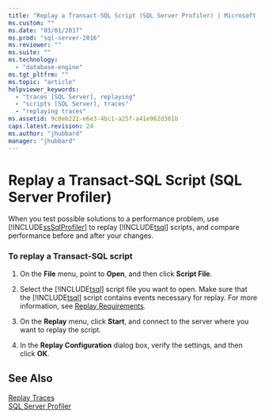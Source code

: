 ```yaml
---
title: "Replay a Transact-SQL Script (SQL Server Profiler) | Microsoft Docs"
ms.custom: ""
ms.date: "03/01/2017"
ms.prod: "sql-server-2016"
ms.reviewer: ""
ms.suite: ""
ms.technology: 
  - "database-engine"
ms.tgt_pltfrm: ""
ms.topic: "article"
helpviewer_keywords: 
  - "traces [SQL Server], replaying"
  - "scripts [SQL Server], traces"
  - "replaying traces"
ms.assetid: 9c0eb222-e6e3-4bc1-a25f-a41e962d361b
caps.latest.revision: 24
ms.author: "jhubbard"
manager: "jhubbard"
---
```

# Replay a Transact-SQL Script (SQL Server Profiler)
  When you test possible solutions to a performance problem, use [!INCLUDE[ssSqlProfiler](../../analysis-services/data-mining/includes/sssqlprofiler-md.md)] to replay [!INCLUDE[tsql](../../advanced-analytics/r-services/includes/tsql-md.md)] scripts, and compare performance before and after your changes.  
  
### To replay a Transact-SQL script  
  
1.  On the **File** menu, point to **Open**, and then click **Script File**.  
  
2.  Select the [!INCLUDE[tsql](../../advanced-analytics/r-services/includes/tsql-md.md)] script file you want to open. Make sure that the [!INCLUDE[tsql](../../advanced-analytics/r-services/includes/tsql-md.md)] script contains events necessary for replay. For more information, see [Replay Requirements](../../tools/sql-server-profiler/replay-requirements.md).  
  
3.  On the **Replay** menu, click **Start**, and connect to the server where you want to replay the script.  
  
4.  In the **Replay Configuration** dialog box, verify the settings, and then click **OK**.  
  
## See Also  
 [Replay Traces](../../tools/sql-server-profiler/replay-traces.md)   
 [SQL Server Profiler](../../tools/sql-server-profiler/sql-server-profiler.md)  
  
  